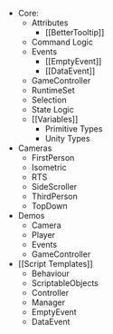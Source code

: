 
- Core:
	-  Attributes
		- [[BetterTooltip]]
	-  Command Logic
	-  Events
		-  [[EmptyEvent]]
		-  [[DataEvent]]
	-  GameController
	-  RuntimeSet
	-  Selection
	-  State Logic
	-  [[Variables]]
		-  Primitive Types
		-  Unity Types
-  Cameras
	-  FirstPerson
	-  Isometric
	-  RTS
	-  SideScroller
	-  ThirdPerson
	-  TopDown
-  Demos
	-  Camera
	-  Player
	-  Events
	-  GameController
-  [[Script Templates]]
	-  Behaviour
	-  ScriptableObjects
	-  Controller
	-  Manager
	-  EmptyEvent
	-  DataEvent
